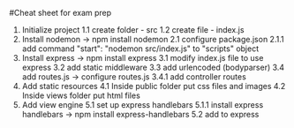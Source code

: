 #Cheat sheet for exam prep
1. Initialize project
    1.1 create folder - src
    1.2 create file - index.js
2. Install nodemon -> npm install nodemon
    2.1 configure package.json
        2.1.1 add command "start": "nodemon src/index.js" to "scripts" object
3. Install express -> npm install express
    3.1 modify index.js file to use express
    3.2 add static middleware
    3.3 add urlencoded (bodyparser)
    3.4 add routes.js -> configure routes.js
        3.4.1 add controller routes
4. Add static resources
    4.1 Inside public folder put css files and images
    4.2 Inside views folder put html files
5. Add view engine
    5.1 set up express handlebars
        5.1.1 install express handlebars -> npm install express-handlebars
    5.2 add to express